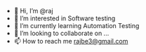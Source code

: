 - 👋 Hi, I’m @raj
- 👀 I’m interested in Software testing
- 🌱 I’m currently learning Automation Testing
- 💞️ I’m looking to collaborate on ...
- 📫 How to reach me rajbe3@gmail.com

<!---
pearlraj3/pearlraj3 is a ✨ special ✨ repository because its `README.md` (this file) appears on your GitHub profile.
You can click the Preview link to take a look at your changes.
--->
